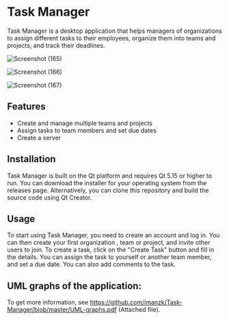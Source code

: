 # Task Manager

Task Manager is a desktop application that helps managers of organizations to assign different tasks to their employees, organize them into teams and projects, and track their deadlines.

![Screenshot (165)](https://github.com/)

![Screenshot (166)](https://github.com/)

![Screenshot (167)](https://github.com/)

## Features

- Create and manage multiple teams and projects
- Assign tasks to team members and set due dates
- Create a server

## Installation

Task Manager is built on the Qt platform and requires Qt 5.15 or higher to run. You can download the installer for your operating system from the releases page. Alternatively, you can clone this repository and build the source code using Qt Creator.

## Usage

To start using Task Manager, you need to create an account and log in. You can then create your first organization , team or project, and invite other users to join. To create a task, click on the "Create Task" button and fill in the details. You can assign the task to yourself or another team member, and set a due date. You can also add comments to the task.

## UML graphs of the application:

To get more information, see https://github.com/imanzk/Task-Manager/blob/master/UML-graphs.pdf (Attached file).

